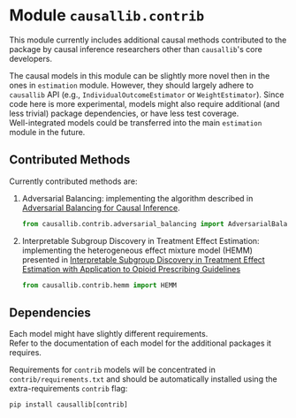 # Module `causallib.contrib`
This module currently includes additional causal methods contributed to the package 
by causal inference researchers other than `causallib`'s core developers.

The causal models in this module can be slightly more novel then in the ones in `estimation` module. 
However, they should largely adhere to `causallib` API 
(e.g., `IndividualOutcomeEstimator` or `WeightEstimator`).
Since code here is more experimental, 
models might also require additional (and less trivial) package dependencies, 
or have less test coverage.  
Well-integrated models could be transferred into the main `estimation` module in the future.

## Contributed Methods
Currently contributed methods are:

1. Adversarial Balancing: implementing the algorithm described in 
   [Adversarial Balancing for Causal Inference](https://arxiv.org/abs/1810.07406).
   ```python
   from causallib.contrib.adversarial_balancing import AdversarialBalancing
   ```
1. Interpretable Subgroup Discovery in Treatment Effect Estimation: 
   implementing the heterogeneous effect mixture model (HEMM) presented in 
   [Interpretable Subgroup Discovery in Treatment Effect Estimation with Application to Opioid Prescribing Guidelines](https://arxiv.org/pdf/1905.03297.pdf) 
   ```python
   from causallib.contrib.hemm import HEMM
   ```

## Dependencies
Each model might have slightly different requirements.  
Refer to the documentation of each model for the additional packages it requires.
  
Requirements for `contrib` models will be concentrated in `contrib/requirements.txt` and should be
automatically installed using the extra-requirements `contrib` flag:  
```shell script
pip install causallib[contrib]
```   
